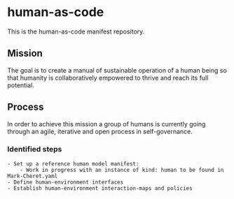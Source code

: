 # human-as-code

This is the human-as-code manifest repository.

## Mission

The goal is to create a manual of sustainable operation of a human being so that humanity is collaboratively empowered to thrive and reach its full potential.

## Process

In order to achieve this mission a group of humans is currently going through an agile, iterative and open process in self-governance.

### Identified steps

    - Set up a reference human model manifest:
        - Work in progress with an instance of kind: human to be found in Mark-Cheret.yaml
    - Define human-environment interfaces
    - Establish human-environment interaction-maps and policies
